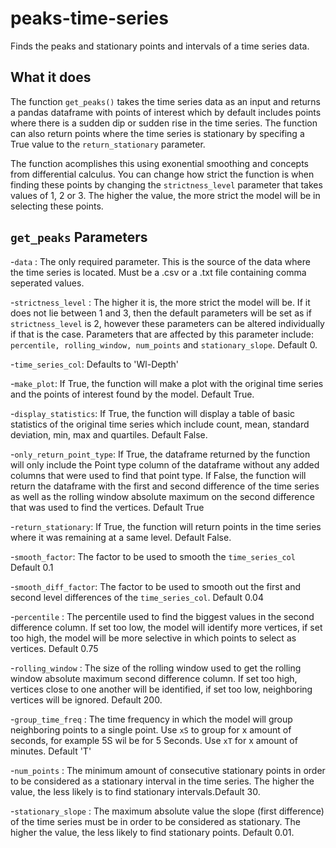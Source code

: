 # peaks-time-series
 Finds the peaks and stationary points and intervals of a time series data.


## What it does
 The function `get_peaks()` takes the time series data as an input and returns a pandas dataframe with points of interest which by default includes points where there is a sudden dip or sudden rise in the time series. The function can also return points where the time series is stationary by specifing a True value to the `return_stationary` parameter.


 The function acomplishes this using exonential smoothing and concepts from differential calculus. You can change how strict the function is when finding these points by changing the `strictness_level` parameter that takes values of 1, 2 or 3. The higher the value, the more strict the model will be in selecting these points.

 ## `get_peaks` Parameters

 -`data` : The only required parameter. This is the source of the data where the time series is located. Must be a .csv or a .txt file containing comma seperated values.

 -`strictness_level` : The higher it is, the more strict the model will be. If it does not lie between 1 and 3, then the default parameters will be set as if `strictness_level` is 2, however these parameters can be altered individually if that is the case. Parameters that are affected by this parameter include: `percentile, rolling_window, num_points` and `stationary_slope`. Default 0.
 
 -`time_series_col`:  Defaults to 'Wl-Depth'


-`make_plot`: If True, the function will make a plot with the original time series and the points of interest found by the model. Default True.

-`display_statistics`: If True, the function will display a table of basic statistics of the original time series which include count, mean, standard deviation, min, max and quartiles. Default False.

-`only_return_point_type`: If True, the dataframe returned by the function will only include the Point type column of the dataframe without any added columns that were used to find that point type. If False, the function will return the dataframe with the first and second difference of the time series as well as the rolling window absolute maximum on the second difference that was used to find the vertices. Default True

-`return_stationary`: If True, the function will return points in the time series where it was remaining at a same level. Default False.

 -`smooth_factor`: The factor to be used to smooth the `time_series_col` Default 0.1

-`smooth_diff_factor`: The factor to be used to smooth out the first and second level differences of the `time_series_col`. Default 0.04 

-`percentile` : The percentile used to find the biggest values in the second difference column. If set too low, the model will identify more vertices, if set too high, the model will be more selective in which points to select as vertices. Default 0.75

-`rolling_window` : The size of the rolling window used to get the rolling window absolute maximum second difference column. If set too high, vertices close to one another will be identified, if set too low, neighboring vertices will be ignored. Default 200.

-`group_time_freq` : The time frequency in which the model will group neighboring points to a single point. Use `xS` to group for x amount of seconds, for example 5S wil be for 5 Seconds. Use `xT` for x amount of minutes. Default 'T'

-`num_points` : The minimum amount of consecutive stationary points in order to be considered as a stationary interval in the time series. The higher the value, the less likely is to find stationary intervals.Default 30.

-`stationary_slope` : The maximum absolute value the slope (first difference) of the time series must be in order to be considered as stationary. The higher the value, the less likely to find stationary points. Default 0.01.
 

